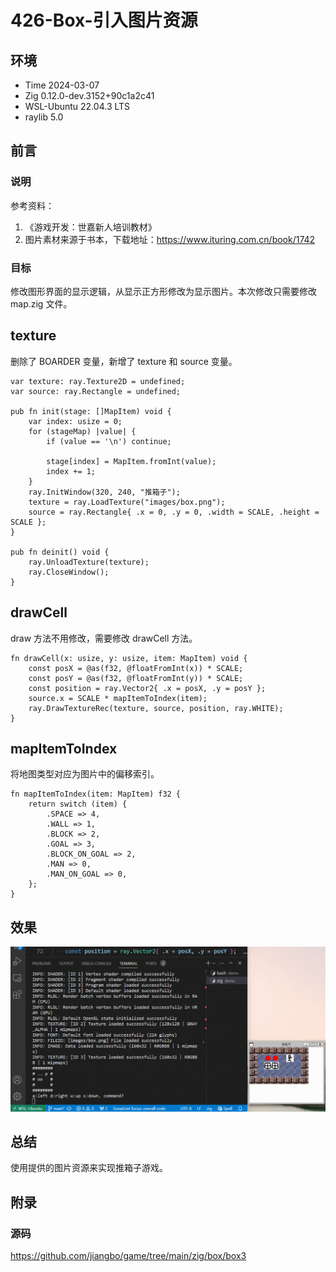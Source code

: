 # 426-Box-引入图片资源

## 环境

- Time 2024-03-07
- Zig 0.12.0-dev.3152+90c1a2c41
- WSL-Ubuntu 22.04.3 LTS
- raylib 5.0

## 前言

### 说明

参考资料：

1. 《游戏开发：世嘉新人培训教材》
2. 图片素材来源于书本，下载地址：<https://www.ituring.com.cn/book/1742>

### 目标

修改图形界面的显示逻辑，从显示正方形修改为显示图片。本次修改只需要修改 map.zig 文件。

## texture

删除了 BOARDER 变量，新增了 texture 和 source 变量。

```zig
var texture: ray.Texture2D = undefined;
var source: ray.Rectangle = undefined;

pub fn init(stage: []MapItem) void {
    var index: usize = 0;
    for (stageMap) |value| {
        if (value == '\n') continue;

        stage[index] = MapItem.fromInt(value);
        index += 1;
    }
    ray.InitWindow(320, 240, "推箱子");
    texture = ray.LoadTexture("images/box.png");
    source = ray.Rectangle{ .x = 0, .y = 0, .width = SCALE, .height = SCALE };
}

pub fn deinit() void {
    ray.UnloadTexture(texture);
    ray.CloseWindow();
}
```

## drawCell

draw 方法不用修改，需要修改 drawCell 方法。

```zig
fn drawCell(x: usize, y: usize, item: MapItem) void {
    const posX = @as(f32, @floatFromInt(x)) * SCALE;
    const posY = @as(f32, @floatFromInt(y)) * SCALE;
    const position = ray.Vector2{ .x = posX, .y = posY };
    source.x = SCALE * mapItemToIndex(item);
    ray.DrawTextureRec(texture, source, position, ray.WHITE);
}
```

## mapItemToIndex

将地图类型对应为图片中的偏移索引。

```zig
fn mapItemToIndex(item: MapItem) f32 {
    return switch (item) {
        .SPACE => 4,
        .WALL => 1,
        .BLOCK => 2,
        .GOAL => 3,
        .BLOCK_ON_GOAL => 2,
        .MAN => 0,
        .MAN_ON_GOAL => 0,
    };
}
```

## 效果

![图片资源][1]

## 总结

使用提供的图片资源来实现推箱子游戏。

[1]: images/box-texture.gif

## 附录

### 源码

<https://github.com/jiangbo/game/tree/main/zig/box/box3>
